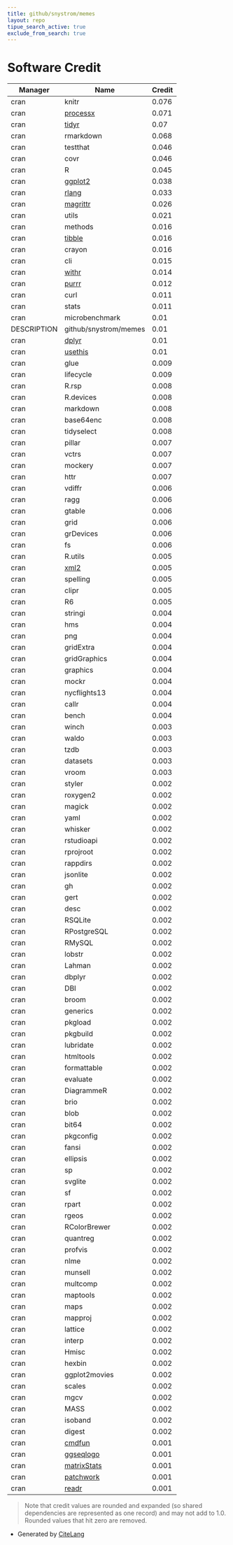 ```yaml
---
title: github/snystrom/memes
layout: repo
tipue_search_active: true
exclude_from_search: true
---
```

# Software Credit

|Manager|Name|Credit|
|-------|----|------|
|cran|knitr|0.076|
|cran|[processx](https://processx.r-lib.org)|0.071|
|cran|[tidyr](https://tidyr.tidyverse.org)|0.07|
|cran|rmarkdown|0.068|
|cran|testthat|0.046|
|cran|covr|0.046|
|cran|R|0.045|
|cran|[ggplot2](https://ggplot2.tidyverse.org)|0.038|
|cran|[rlang](https://rlang.r-lib.org)|0.033|
|cran|[magrittr](https://magrittr.tidyverse.org)|0.026|
|cran|utils|0.021|
|cran|methods|0.016|
|cran|[tibble](https://tibble.tidyverse.org/)|0.016|
|cran|crayon|0.016|
|cran|cli|0.015|
|cran|[withr](https://withr.r-lib.org)|0.014|
|cran|[purrr](http://purrr.tidyverse.org)|0.012|
|cran|curl|0.011|
|cran|stats|0.011|
|cran|microbenchmark|0.01|
|DESCRIPTION|github/snystrom/memes|0.01|
|cran|[dplyr](https://dplyr.tidyverse.org)|0.01|
|cran|[usethis](https://usethis.r-lib.org)|0.01|
|cran|glue|0.009|
|cran|lifecycle|0.009|
|cran|R.rsp|0.008|
|cran|R.devices|0.008|
|cran|markdown|0.008|
|cran|base64enc|0.008|
|cran|tidyselect|0.008|
|cran|pillar|0.007|
|cran|vctrs|0.007|
|cran|mockery|0.007|
|cran|httr|0.007|
|cran|vdiffr|0.006|
|cran|ragg|0.006|
|cran|gtable|0.006|
|cran|grid|0.006|
|cran|grDevices|0.006|
|cran|fs|0.006|
|cran|R.utils|0.005|
|cran|[xml2](https://xml2.r-lib.org/)|0.005|
|cran|spelling|0.005|
|cran|clipr|0.005|
|cran|R6|0.005|
|cran|stringi|0.004|
|cran|hms|0.004|
|cran|png|0.004|
|cran|gridExtra|0.004|
|cran|gridGraphics|0.004|
|cran|graphics|0.004|
|cran|mockr|0.004|
|cran|nycflights13|0.004|
|cran|callr|0.004|
|cran|bench|0.004|
|cran|winch|0.003|
|cran|waldo|0.003|
|cran|tzdb|0.003|
|cran|datasets|0.003|
|cran|vroom|0.003|
|cran|styler|0.002|
|cran|roxygen2|0.002|
|cran|magick|0.002|
|cran|yaml|0.002|
|cran|whisker|0.002|
|cran|rstudioapi|0.002|
|cran|rprojroot|0.002|
|cran|rappdirs|0.002|
|cran|jsonlite|0.002|
|cran|gh|0.002|
|cran|gert|0.002|
|cran|desc|0.002|
|cran|RSQLite|0.002|
|cran|RPostgreSQL|0.002|
|cran|RMySQL|0.002|
|cran|lobstr|0.002|
|cran|Lahman|0.002|
|cran|dbplyr|0.002|
|cran|DBI|0.002|
|cran|broom|0.002|
|cran|generics|0.002|
|cran|pkgload|0.002|
|cran|pkgbuild|0.002|
|cran|lubridate|0.002|
|cran|htmltools|0.002|
|cran|formattable|0.002|
|cran|evaluate|0.002|
|cran|DiagrammeR|0.002|
|cran|brio|0.002|
|cran|blob|0.002|
|cran|bit64|0.002|
|cran|pkgconfig|0.002|
|cran|fansi|0.002|
|cran|ellipsis|0.002|
|cran|sp|0.002|
|cran|svglite|0.002|
|cran|sf|0.002|
|cran|rpart|0.002|
|cran|rgeos|0.002|
|cran|RColorBrewer|0.002|
|cran|quantreg|0.002|
|cran|profvis|0.002|
|cran|nlme|0.002|
|cran|munsell|0.002|
|cran|multcomp|0.002|
|cran|maptools|0.002|
|cran|maps|0.002|
|cran|mapproj|0.002|
|cran|lattice|0.002|
|cran|interp|0.002|
|cran|Hmisc|0.002|
|cran|hexbin|0.002|
|cran|ggplot2movies|0.002|
|cran|scales|0.002|
|cran|mgcv|0.002|
|cran|MASS|0.002|
|cran|isoband|0.002|
|cran|digest|0.002|
|cran|[cmdfun](https://snystrom.github.io/cmdfun/)|0.001|
|cran|[ggseqlogo](https://github.com/omarwagih/ggseqlogo)|0.001|
|cran|[matrixStats](https://github.com/HenrikBengtsson/matrixStats)|0.001|
|cran|[patchwork](https://patchwork.data-imaginist.com)|0.001|
|cran|[readr](https://readr.tidyverse.org)|0.001|


> Note that credit values are rounded and expanded (so shared dependencies are represented as one record) and may not add to 1.0. Rounded values that hit zero are removed.


- Generated by [CiteLang](https://github.com/vsoch/citelang)
